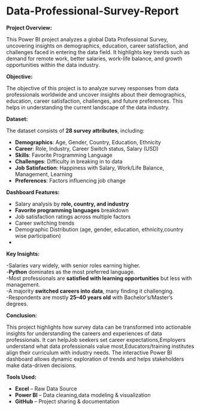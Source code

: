 # Data-Professional-Survey-Report

**Project Overview:**

This Power BI project analyzes a global Data Professional Survey, uncovering insights on demographics, education, career satisfaction, and challenges faced in entering the data field. It highlights key trends such as demand for remote work, better salaries, work-life balance, and growth opportunities within the data industry.

**Objective:**

The objective of this project is to analyze survey responses from data professionals worldwide and uncover insights about their demographics, education, career satisfaction, challenges, and future preferences. This helps in understanding the current landscape of the data industry.

**Dataset:**

The dataset consists of **28 survey attributes**, including:  
- **Demographics**: Age, Gender, Country, Education, Ethnicity  
- **Career**: Role, Industry, Career Switch status, Salary (USD)  
- **Skills**: Favorite Programming Language
- **Challenges**: Difficulty in breaking in to data  
- **Job Satisfaction**: Happiness with Salary, Work/Life Balance, Management, Learning  
- **Preferences**: Factors influencing job change  

**Dashboard Features:**

- Salary analysis by **role, country, and industry**  
- **Favorite programming languages** breakdown  
- Job satisfaction ratings across multiple factors  
- Career switching trends  
- Demographic Distribution (age, gender, education, ethnicity,country wise participation)
- 
**Key Insights:**
  
-Salaries vary widely, with senior roles earning higher.  
-**Python** dominates as the most preferred language.  
-Most professionals are **satisfied with learning opportunities** but less with management.  
-A majority **switched careers into data**, many finding it challenging.  
-Respondents are mostly **25–40 years old** with Bachelor’s/Master’s degrees.

**Conclusion:**

This project highlights how survey data can be transformed into actionable insights for understanding the careers and experiences of data professionals. It can helpJob seekers set career expectations,Employers understand what data professionals value most,Educators/training institutes align their curriculum with industry needs.
The interactive Power BI dashboard allows dynamic exploration of trends and helps stakeholders make data-driven decisions.

**Tools Used:**

- **Excel** – Raw Data Source  
- **Power BI** – Data cleaning,data modeling & visualization  
- **GitHub** – Project sharing & documentation  
